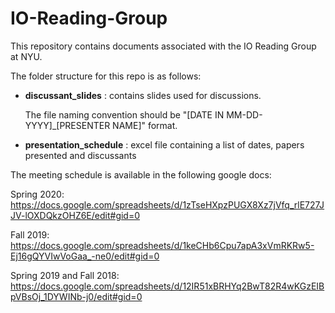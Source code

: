 # IO-Reading-Group

This repository contains documents associated with the IO Reading Group at NYU. 

The folder structure for this repo is as follows:

* **discussant_slides** : contains slides used for discussions. 

    The file naming convention should be "[DATE IN MM-DD-YYYY]_[PRESENTER NAME]" format.
* **presentation_schedule** : excel file containing a list of dates, papers presented and discussants


The meeting schedule is available in the following google docs: 
    
Spring 2020:
https://docs.google.com/spreadsheets/d/1zTseHXpzPUGX8Xz7jVfq_rlE727JJV-lOXDQkzOHZ6E/edit#gid=0
    
Fall 2019:
https://docs.google.com/spreadsheets/d/1keCHb6Cpu7apA3xVmRKRw5-Ej16gQYVIwVoGaa_-ne0/edit#gid=0
    
Spring 2019 and Fall 2018:
https://docs.google.com/spreadsheets/d/12IR51xBRHYq2BwT82R4wKGzEIBpVBsOj_1DYWINb-j0/edit#gid=0
